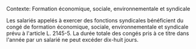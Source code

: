 Contexte: Formation économique, sociale, environnementale et syndicale

Les salariés appelés à exercer des fonctions syndicales bénéficient du congé de formation économique, sociale, environnementale et syndicale prévu à l'article L. 2145-5. La durée totale des congés pris à ce titre dans l'année par un salarié ne peut excéder dix-huit jours.